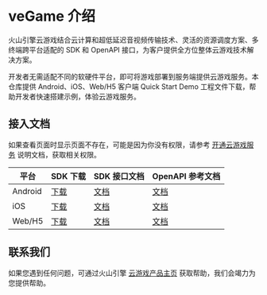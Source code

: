 ﻿# veGame 介绍

火山引擎云游戏结合云计算和超低延迟音视频传输技术、灵活的资源调度方案、多终端跨平台适配的 SDK 和 OpenAPI 接口，为客户提供全方位整体云游戏技术解决方案。

开发者无需适配不同的软硬件平台，即可将游戏部署到服务端提供云游戏服务。本仓库提供 Android、iOS、Web/H5 客户端 Quick Start Demo 工程文件下载，帮助开发者快速搭建示例，体验云游戏服务。

## 接入文档

如果查看页面时显示页面不存在，可能是因为你没有权限，请参考 [开通云游戏服务](https://www.volcengine.com/docs/6512/75577) 说明文档，获取相关权限。

|**平台** |**SDK 下载** |**SDK 接口文档** |**OpenAPI 参考文档** |
|---|---|---|---|
|Android |[下载]( https://www.volcengine.com/docs/6512/75594) |[文档]( https://www.volcengine.com/docs/6512/75595) |[文档]( https://www.volcengine.com/docs/6512/75581) |
|iOS |[下载]( https://www.volcengine.com/docs/6512/75594) |[文档]( https://www.volcengine.com/docs/6512/75596) |[文档]( https://www.volcengine.com/docs/6512/75581) |
|Web/H5 |[下载]( https://www.volcengine.com/docs/6512/75594) |[文档]( https://www.volcengine.com/docs/6512/75597) |[文档]( https://www.volcengine.com/docs/6512/75581) |

## 联系我们

如果您遇到任何问题，可通过火山引擎 [云游戏产品主页]( https://www.volcengine.com/product/veGame) 获取帮助，我们会竭力为您提供帮助。
